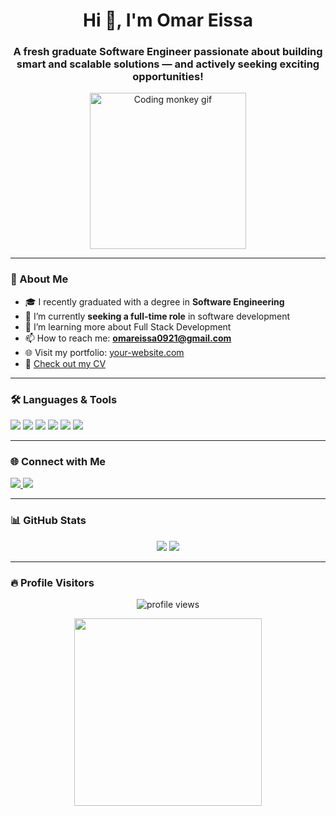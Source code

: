 <h1 align="center">Hi 👋, I'm  Omar Eissa</h1>
<h3 align="center">A fresh graduate Software Engineer passionate about building smart and scalable solutions — and actively seeking exciting opportunities!</h3>

<p align="center">
  <img src="https://media.giphy.com/media/RbDKaczqWovIugyJmW/giphy.gif" width="250" alt="Coding monkey gif"/>
</p>

---

### 💼 About Me

- 🎓 I recently graduated with a degree in **Software Engineering**
- 🔭 I’m currently **seeking a full-time role** in software development
- 🌱 I’m learning more about Full Stack Development
- 📫 How to reach me: **omareissa0921@gmail.com**
- 🌐 Visit my portfolio: [your-website.com](https://your-website.com)
- 📄 [Check out my CV](https://drive.google.com/file/d/1T7qbpGVT97iZr7f8MwucVldMOQ-aeuhA/view?usp=drive_link)

---

### 🛠️ Languages & Tools

<p align="left">
  <img src="https://img.shields.io/badge/C-00599C?style=for-the-badge&logo=c&logoColor=white" />
  <img src="https://img.shields.io/badge/C++-00599C?style=for-the-badge&logo=c%2B%2B&logoColor=white" />
  <img src="https://img.shields.io/badge/Python-3776AB?style=for-the-badge&logo=python&logoColor=white" />
  <img src="https://img.shields.io/badge/JavaScript-F7DF1E?style=for-the-badge&logo=javascript&logoColor=black" />
  <img src="https://img.shields.io/badge/MySQL-4479A1?style=for-the-badge&logo=mysql&logoColor=white" />
  <img src="https://img.shields.io/badge/Linux-FCC624?style=for-the-badge&logo=linux&logoColor=black" />
</p>

---

### 🌐 Connect with Me

<p align="left">
  <a href="https://www.linkedin.com/in/your-linkedin/" target="_blank">
    <img src="https://img.shields.io/badge/-LinkedIn-blue?style=for-the-badge&logo=linkedin&logoColor=white" />
  </a>
  <a href="omareissa0921@gmail.com" target="_blank">
    <img src="https://img.shields.io/badge/-Gmail-red?style=for-the-badge&logo=gmail&logoColor=white" />
  </a>
</p>

---

### 📊 GitHub Stats

<p align="center">
  <img src="https://github-readme-stats.vercel.app/api?username=YourGitHubUsername&show_icons=true&theme=radical" />
  <img src="https://github-readme-stats.vercel.app/api/top-langs/?username=YourGitHubUsername&layout=compact&theme=radical" />
</p>

---

### 🔥 Profile Visitors
<p align="center">
  <img src="https://komarev.com/ghpvc/?username=YourGitHubUsername&label=Profile%20views&color=0e75b6&style=flat" alt="profile views" />
</p>
<p align="center">
  <img src="https://media1.giphy.com/media/v1.Y2lkPTc5MGI3NjExYzVrNzhxZ2F2cGFvYXNjMjF5dGh2NmY0d2t1M3JheThmbG96Nmk1ZSZlcD12MV9pbnRlcm5hbF9naWZfYnlfaWQmY3Q9Zw/bGgsc5mWoryfgKBx1u/giphy.gif" width="300" />
</p>
